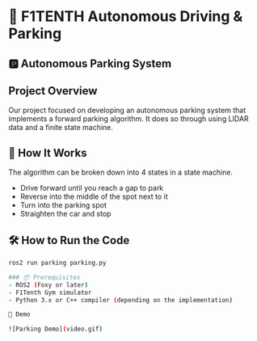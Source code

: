 # 🚗 F1TENTH Autonomous Driving & Parking

## 🅿️ Autonomous Parking System

## Project Overview
Our project focused on developing an autonomous parking system that implements a forward parking algorithm. It does so through using LIDAR data and a finite state machine.

## 🧠 How It Works
The algorithm can be broken down into 4 states in a state machine.
- Drive forward until you reach a gap to park
- Reverse into the middle of the spot next to it
- Turn into the parking spot
- Straighten the car and stop

## 🛠️ How to Run the Code

```bash
ros2 run parking parking.py

### 📦 Prerequisites
- ROS2 (Foxy or later)
- F1Tenth Gym simulator
- Python 3.x or C++ compiler (depending on the implementation)

🎥 Demo

![Parking Demo](video.gif)
